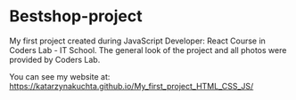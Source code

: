 # Bestshop-project

My first project created during JavaScript Developer: React Course in Coders Lab - IT School. 
The general look of the project and all photos were provided by Coders Lab.

You can see my website at: https://katarzynakuchta.github.io/My_first_project_HTML_CSS_JS/
